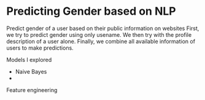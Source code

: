 # Predicting Gender based on NLP

Predict gender of a user based on their public information on websites
First, we try to predict gender using only usename.
We then try with the profile description of a user alone. 
Finally, we combine all available information of users to make predictions. 

Models I explored
- Naive Bayes
-

Feature engineering 

